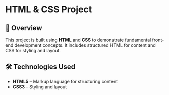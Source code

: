 # HTML & CSS Project

## 📄 Overview

This project is built using **HTML** and **CSS** to demonstrate fundamental front-end development concepts. It includes structured HTML for content and CSS for styling and layout.

## 🛠️ Technologies Used

- **HTML5** – Markup language for structuring content
- **CSS3** – Styling and layout



